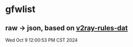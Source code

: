 # gfwlist
## raw -> json, based on [v2ray-rules-dat](https://github.com/Loyalsoldier/v2ray-rules-dat)
Wed Oct  9 12:00:53 PM CST 2024

